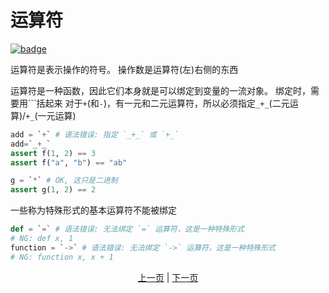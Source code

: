 # 运算符

[![badge](https://img.shields.io/endpoint.svg?url=https%3A%2F%2Fgezf7g7pd5.execute-api.ap-northeast-1.amazonaws.com%2Fdefault%2Fsource_up_to_date%3Fowner%3Derg-lang%26repos%3Derg%26ref%3Dmain%26path%3Ddoc/EN/syntax/06_operator.md%26commit_hash%3D06f8edc9e2c0cee34f6396fd7c64ec834ffb5352)](https://gezf7g7pd5.execute-api.ap-northeast-1.amazonaws.com/default/source_up_to_date?owner=erg-lang&repos=erg&ref=main&path=doc/EN/syntax/06_operator.md&commit_hash=06f8edc9e2c0cee34f6396fd7c64ec834ffb5352)

运算符是表示操作的符号。 操作数是运算符(左)右侧的东西

运算符是一种函数，因此它们本身就是可以绑定到变量的一流对象。 绑定时，需要用```括起来
对于`+`(和`-`)，有一元和二元运算符，所以必须指定`_+_`(二元运算)/`+_`(一元运算)

```python
add = `+` # 语法错误: 指定 `_+_` 或 `+_`
add=`_+_`
assert f(1, 2) == 3
assert f("a", "b") == "ab"

g = `*` # OK, 这只是二进制
assert g(1, 2) == 2
```

一些称为特殊形式的基本运算符不能被绑定

```python
def = `=` # 语法错误: 无法绑定 `=` 运算符，这是一种特殊形式
# NG: def x, 1
function = `->` # 语法错误: 无法绑定 `->` 运算符，这是一种特殊形式
# NG: function x, x + 1
```

<p align='center'>
    <a href='./05_builtin_funcs.md'>上一页</a> | <a href='./07_side_effect.md'>下一页</a>
</p>
